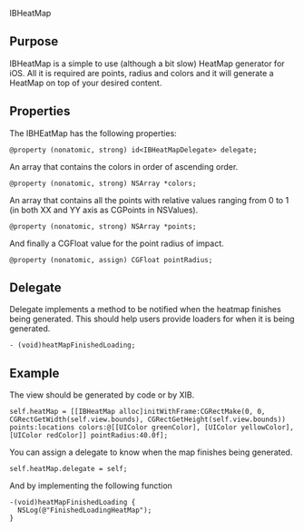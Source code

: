 IBHeatMap

Purpose
--------------

IBHeatMap is a simple to use (although a bit slow) HeatMap generator for iOS.
All it is required are points, radius and colors and it will generate a HeatMap on top of your desired content.

Properties
--------------

The IBHEatMap has the following properties:

	@property (nonatomic, strong) id<IBHeatMapDelegate> delegate;

An array that contains the colors in order of ascending order.

	@property (nonatomic, strong) NSArray *colors;

An array that contains all the points with relative values ranging from 0 to 1 (in both XX and YY axis as CGPoints in NSValues).

	@property (nonatomic, strong) NSArray *points;

And finally a CGFloat value for the point radius of impact.

	@property (nonatomic, assign) CGFloat pointRadius;

Delegate
--------------
Delegate implements a method to be notified when the heatmap finishes being generated. This should help users provide loaders for when it is being generated.

	- (void)heatMapFinishedLoading;


Example
--------------
The view should be generated by code or by XIB.

	self.heatMap = [[IBHeatMap alloc]initWithFrame:CGRectMake(0, 0, CGRectGetWidth(self.view.bounds), CGRectGetHeight(self.view.bounds)) points:locations colors:@[[UIColor greenColor], [UIColor yellowColor], [UIColor redColor]] pointRadius:40.0f];

You can assign a delegate to know when the map finishes being generated.

	self.heatMap.delegate = self;

And by implementing the following function

	-(void)heatMapFinishedLoading {
      NSLog(@"FinishedLoadingHeatMap"); 
    }


